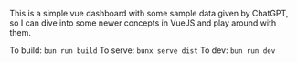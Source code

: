 This is a simple vue dashboard with some sample data given by ChatGPT, so I can dive into some newer
concepts in VueJS and play around with them. 

To build: `bun run build`
To serve: `bunx serve dist`
To dev: `bun run dev`
